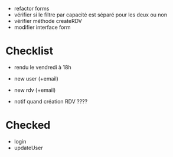 - refactor forms
- vérifier si le filtre par capacité est séparé pour les deux ou non
- vérifier méthode createRDV
- modifier interface form

# Checklist
- rendu le vendredi à 18h
- new user (+email)

- new rdv (+email)
- notif quand création RDV ????

# Checked
- login 
- updateUser